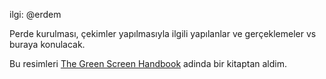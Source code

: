 ilgi: @erdem

Perde kurulması, çekimler yapılmasıyla ilgili yapılanlar ve gerçeklemeler vs buraya konulacak.

Bu resimleri [The Green Screen Handbook] adinda bir kitaptan aldim.

[The Green Screen Handbook]: http://www.mediafire.com/?0krn25mznxm

